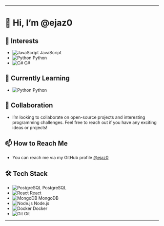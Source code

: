 

---

# 👋 Hi, I’m @ejaz0

## 👀 Interests
- <img src="https://img.shields.io/badge/JavaScript-F7DF1E?style=flat&logo=javascript&logoColor=black" alt="JavaScript"> JavaScript
- <img src="https://img.shields.io/badge/Python-3776AB?style=flat&logo=python&logoColor=white" alt="Python"> Python
- <img src="https://img.shields.io/badge/C%23-239120?style=flat&logo=c-sharp&logoColor=white" alt="C#"> C#

## 🌱 Currently Learning
- <img src="https://img.shields.io/badge/Python-3776AB?style=flat&logo=python&logoColor=white" alt="Python"> Python

## 💞️ Collaboration
- I’m looking to collaborate on open-source projects and interesting programming challenges. Feel free to reach out if you have any exciting ideas or projects!

## 📫 How to Reach Me
- You can reach me via my GitHub profile [@ejaz0](https://github.com/ejaz0)

## 🛠 Tech Stack
- <img src="https://img.shields.io/badge/PostgreSQL-336791?style=flat&logo=postgresql&logoColor=white" alt="PostgreSQL"> PostgreSQL
- <img src="https://img.shields.io/badge/React-61DAFB?style=flat&logo=react&logoColor=black" alt="React"> React
- <img src="https://img.shields.io/badge/MongoDB-47A248?style=flat&logo=mongodb&logoColor=white" alt="MongoDB"> MongoDB
- <img src="https://img.shields.io/badge/Node.js-339933?style=flat&logo=node-dot-js&logoColor=white" alt="Node.js"> Node.js
- <img src="https://img.shields.io/badge/Docker-2496ED?style=flat&logo=docker&logoColor=white" alt="Docker"> Docker
- <img src="https://img.shields.io/badge/Git-F05032?style=flat&logo=git&logoColor=white" alt="Git"> Git

---

